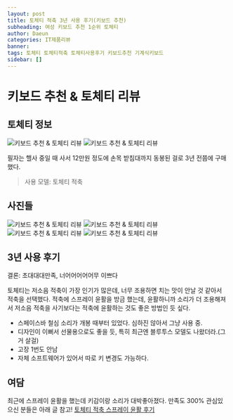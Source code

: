 ```yaml
---
layout: post
title: 토체티 적축 3년 사용 후기(키보드 추천)
subheading: 여성 키보드 추천 1순위 토체티
author: Daeun
categories: IT제품리뷰
banner:
tags: 토체티 토체티적축 토체티사용후기 키보드추천 기계식키보드
sidebar: []
---
```


# 키보드 추천 & 토체티 리뷰

## 토체티 정보
![키보드 추천 & 토체티 리뷰](https://user-images.githubusercontent.com/79370538/206890234-7dd20a44-c0c2-4230-bc52-e383529f8964.png)
![키보드 추천 & 토체티 리뷰](https://user-images.githubusercontent.com/79370538/206890244-7751d8fd-ef62-4597-b72f-42eb839916d0.png)

필자는 핼사 중일 때 사서 12만원 정도에 손목 받침대까지 동봉된 걸로 3년 전쯤에 구매했다.

> 사용 모델: 토체티 적축

## 사진들
![키보드 추천 & 토체티 리뷰](https://user-images.githubusercontent.com/79370538/206890296-ac8f088a-712c-446c-a0c1-113026b3342d.jpg)
![키보드 추천 & 토체티 리뷰](https://user-images.githubusercontent.com/79370538/206890300-80761ae3-6eaf-49d7-8bf7-d3acfbf94017.jpg)
![키보드 추천 & 토체티 리뷰](https://user-images.githubusercontent.com/79370538/206890305-23531689-6268-4389-b841-49a4af3ede7f.jpg)
![키보드 추천 & 토체티 리뷰](https://user-images.githubusercontent.com/79370538/206890304-a9df9cc2-375f-4518-9886-026d245cd0eb.jpg)

## 3년 사용 후기
결론: 초대대대만족, 너어어어어어무 이쁘다

토체티는 저소음 적축이 가장 인기가 많은데, 너무 조용하면 치는 맛이 안날 것 같아서 적축을 선택했다. 적축에 스프레이 윤활을 방금 했는데, 윤활하니까 소리가 더 조용해져서 저소음 적축을 사기보다는 적축에 윤활하는 것도 좋은 방법인 듯 싶다.

 - 스페이스바 철심 소리가 개봉 때부터 있었다. 심하진 않아서 그냥 사용 중. 
 - 디자인이 이뻐서 선물용으로도 좋을 듯, 특히 최근엔 블루투스 모델도 나왔더라.(그거 살걸) 
 - 고장 1번도 안남 
 - 자체 소프트웨어가 있어서 따로 키 변경도 가능하다.

## 여담
최근에 스프레이 윤활을 했는데 키감이랑 소리가 대박좋아졌다. 만족도 300%
관심있으신 분들은 아래 글 참고!
[토체티 적축 스프레이 윤활 후기](https://daeunworld.kr/it%EC%A0%9C%ED%92%88%EB%A6%AC%EB%B7%B0/2022/12/11/%ED%82%A4%EB%B3%B4%EB%93%9C_%EC%8A%A4%ED%94%84%EB%A0%88%EC%9D%B4_%EC%9C%A4%ED%99%9C_%ED%9B%84%EA%B8%B0%28%ED%86%A0%EC%B2%B4%ED%8B%B0_%EC%A0%81%EC%B6%95%29.html)
